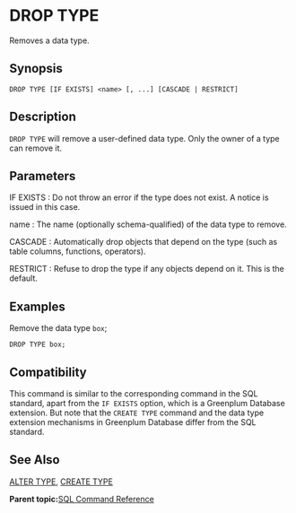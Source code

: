 # DROP TYPE 

Removes a data type.

## Synopsis 

``` {#sql_command_synopsis}
DROP TYPE [IF EXISTS] <name> [, ...] [CASCADE | RESTRICT]
```

## Description 

`DROP TYPE` will remove a user-defined data type. Only the owner of a type can remove it.

## Parameters 

IF EXISTS
:   Do not throw an error if the type does not exist. A notice is issued in this case.

name
:   The name \(optionally schema-qualified\) of the data type to remove.

CASCADE
:   Automatically drop objects that depend on the type \(such as table columns, functions, operators\).

RESTRICT
:   Refuse to drop the type if any objects depend on it. This is the default.

## Examples 

Remove the data type `box`;

```
DROP TYPE box;
```

## Compatibility 

This command is similar to the corresponding command in the SQL standard, apart from the `IF EXISTS` option, which is a Greenplum Database extension. But note that the `CREATE TYPE` command and the data type extension mechanisms in Greenplum Database differ from the SQL standard.

## See Also 

[ALTER TYPE](ALTER_TYPE.html), [CREATE TYPE](CREATE_TYPE.html)

**Parent topic:**[SQL Command Reference](../sql_commands/sql_ref.html)

